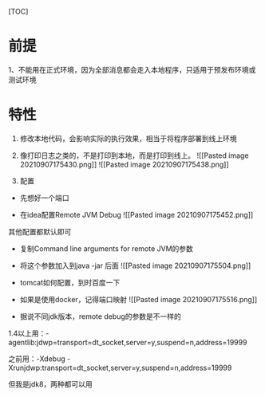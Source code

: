 [TOC]

# 前提

1、不能用在正式环境，因为全部消息都会走入本地程序，只适用于预发布环境或测试环境

# 特性

1. 修改本地代码，会影响实际的执行效果，相当于将程序部署到线上环境

2. 像打印日志之类的，不是打印到本地，而是打印到线上。
![[Pasted image 20210907175430.png]]
![[Pasted image 20210907175438.png]]

3. 配置

- 先想好一个端口

- 在idea配置Remote JVM Debug
![[Pasted image 20210907175452.png]]

其他配置都默认即可

- 复制Command line arguments for remote JVM的参数

- 将这个参数加入到java -jar 后面
![[Pasted image 20210907175504.png]]

- tomcat如何配置，到时百度一下

- 如果是使用docker，记得端口映射
![[Pasted image 20210907175516.png]]

- 据说不同jdk版本，remote debug的参数是不一样的

1.4以上用：-agentlib:jdwp=transport=dt_socket,server=y,suspend=n,address=19999

之前用：-Xdebug -Xrunjdwp:transport=dt_socket,server=y,suspend=n,address=19999

但我是jdk8，两种都可以用